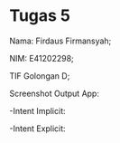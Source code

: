 # Tugas 5

Nama: Firdaus Firmansyah; 

NIM: E41202298; 

TIF Golongan D; 

Screenshot Output App:

-Intent Implicit:

-Intent Explicit:
